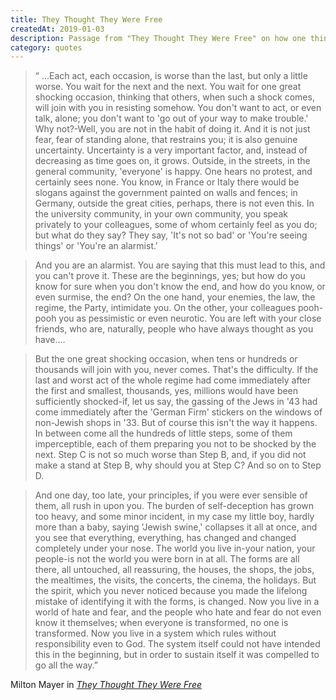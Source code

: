 ```yaml
---
title: They Thought They Were Free
createdAt: 2019-01-03
description: Passage from "They Thought They Were Free" on how one thing leads to another.
category: quotes
---
```


> &#8220; ...Each act, each occasion, is worse than the last, but only a little worse. You wait for the next
> and the next. You wait for one great shocking occasion, thinking that others, when such a shock comes, will
> join with you in resisting somehow. You don't want to act, or even talk, alone; you don't want to 'go out of
> your way to make trouble.' Why not?-Well, you are not in the habit of doing it. And it is not just fear,
> fear of standing alone, that restrains you; it is also genuine uncertainty. Uncertainty is a very important
> factor, and, instead of decreasing as time goes on, it grows. Outside, in the streets, in the general
> community, 'everyone' is happy. One hears no protest, and certainly sees none. You know, in France or Italy
> there would be slogans against the government painted on walls and fences; in Germany, outside the great
> cities, perhaps, there is not even this. In the university community, in your own community, you speak
> privately to your colleagues, some of whom certainly feel as you do; but what do they say? They say, 'It's
> not so bad' or 'You're seeing things' or 'You're an alarmist.'


> And you are an alarmist. You are saying that this must lead to this, and you can't prove it. These are the
> beginnings, yes; but how do you know for sure when you don't know the end, and how do you know, or even
> surmise, the end? On the one hand, your enemies, the law, the regime, the Party, intimidate you. On the
> other, your colleagues pooh-pooh you as pessimistic or even neurotic. You are left with your close friends,
> who are, naturally, people who have always thought as you have....

> But the one great shocking occasion, when tens or hundreds or thousands will join with you, never comes.
> That's the difficulty. If the last and worst act of the whole regime had come immediately after the first
> and smallest, thousands, yes, millions would have been sufficiently shocked-if, let us say, the gassing of
> the Jews in '43 had come immediately after the 'German Firm' stickers on the windows of non-Jewish shops in
> '33. But of course this isn't the way it happens. In between come all the hundreds of little steps, some of
> them imperceptible, each of them preparing you not to be shocked by the next. Step C is not so much worse
> than Step B, and, if you did not make a stand at Step B, why should you at Step C? And so on to Step D.


> And one day, too late, your principles, if you were ever sensible of them, all rush in upon you. The burden
> of self-deception has grown too heavy, and some minor incident, in my case my little boy, hardly more than a
> baby, saying 'Jewish swine,' collapses it all at once, and you see that everything, everything, has changed
> and changed completely under your nose. The world you live in-your nation, your people-is not the world you
> were born in at all. The forms are all there, all untouched, all reassuring, the houses, the shops, the
> jobs, the mealtimes, the visits, the concerts, the cinema, the holidays. But the spirit, which you never
> noticed because you made the lifelong mistake of identifying it with the forms, is changed. Now you live in
> a world of hate and fear, and the people who hate and fear do not even know it themselves; when everyone is
> transformed, no one is transformed. Now you live in a system which rules without responsibility even to God.
> The system itself could not have intended this in the beginning, but in order to sustain itself it was
> compelled to go all the way.&rdquo;

<footer class="blockquote-footer">
Milton Mayer in
<a href="https://www.press.uchicago.edu/Misc/Chicago/511928.html">
  <cite title="They Thought They Were Free"> They Thought They Were Free </cite></a
>
</footer>